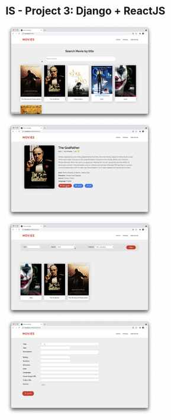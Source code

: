 # IS - Project 3: Django + ReactJS

<img src="images/1.png" width="400"/> <img src="images/2.png" width="400"/> 
<img src="images/3.png" width="400"/> <img src="images/4.png" width="400"/> 
